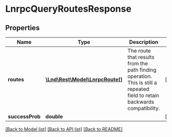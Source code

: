 # LnrpcQueryRoutesResponse

## Properties
Name | Type | Description | Notes
------------ | ------------- | ------------- | -------------
**routes** | [**\Lnd\Rest\Model\LnrpcRoute[]**](LnrpcRoute.md) | The route that results from the path finding operation. This is still a repeated field to retain backwards compatibility. | [optional] 
**successProb** | **double** |  | [optional] 

[[Back to Model list]](../README.md#documentation-for-models) [[Back to API list]](../README.md#documentation-for-api-endpoints) [[Back to README]](../README.md)


